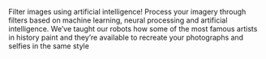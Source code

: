 

Filter images using artificial intelligence! Process your imagery through filters based on machine learning, neural processing and artificial intelligence. We’ve taught our robots how some of the most famous artists in history paint and they’re available to recreate your photographs and selfies in the same style
